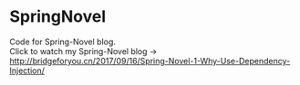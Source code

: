 # SpringNovel
Code for Spring-Novel blog.  
Click to watch my Spring-Novel blog -> http://bridgeforyou.cn/2017/09/16/Spring-Novel-1-Why-Use-Dependency-Injection/
